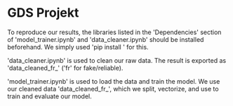 # GDS Projekt
To reproduce our results, the libraries listed in the 'Dependencies' section of 'model_trainer.ipynb' and 'data_cleaner.ipynb' should be installed beforehand. We simply used 'pip install <library>' for this.

'data_cleaner.ipynb' is used to clean our raw data. The result is exported as 'data_cleaned_fr_<size>' ('fr' for fake/reliable).

'model_trainer.ipynb' is used to load the data and train the model. We use our cleaned data 'data_cleaned_fr_<size>', which we split, vectorize, and use to train and evaluate our model.